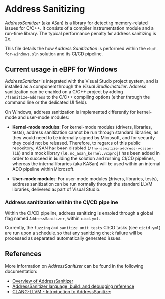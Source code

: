 # Address Sanitizing

*AddressSanitizer* (aka ASan) is a library for detecting memory-related issues for C/C++. It consists of a compiler instrumentation module and a run-time library. The typical performance penalty for address sanitizing is 2x.

This file details the how *Address Sanitization* is performed within the  `ebpf-for-windows.sln` solution and its CI/CD pipeline.


## Current usage in eBPF for Windows

*AddressSanitizer* is integrated with the Visual Studio project system, and is installed as a component through the *Visual Studio Installer*. Address sanitization can be enabled on a C/C++ project by adding `/fsanitize=address` to the C/C++ compiling options (either through the command line or the dedicated UI field).

On Windows, address sanitization is implemented differently for kernel-mode and user-mode modules:

- **Kernel-mode modules**: For kernel-mode modules (drivers, libraries, tests), address sanitization cannot be run through standard libraries, as they would need to be internally signed by Microsoft, and for security they could not be released.
Therefore, to regards of this public repository, ASAN has been disabled (`/fno-sanitize-address-vcasan-lib`) and a mock library (i.e. `no_asan_kernel.vcxproj`) has been added in order to succeed in building the solution and running CI/CD pipelines, whereas the internal libraries (aka KASan) will be used within an internal ADO pipeline within Microsoft.

- **User-mode modules**: For user-mode modules (drivers, libraries, tests), address sanitization can be run normally through the standard LLVM libraries, delivered as part of Visual Studio.

### Address sanitization within the CI/CD pipeline

Within the CI/CD pipeline, address sanitizing is enabled through a global flag named `AddressSanitizer`, within `cicd.yml`.

Currently, the `fuzzing` and `sanitize_unit_tests` CI/CD tasks (see `cicid.yml`) are run upon a schedule, so that any sanitizing check failure will be processed as separated, automatically generated issues.

## References

More information on *AddressSanitizer* can be found in the following documentation:

- [Overview of AddressSanitizer](https://learn.microsoft.com/cpp/sanitizers/asan?view=msvc-160)
- [AddressSanitizer language, build, and debugging reference](https://learn.microsoft.com/cpp/sanitizers/asan-building?view=msvc-160)
- [CLANG-LLVM - Introduction to AddressSanitizer](https://clang.llvm.org/docs/AddressSanitizer.html)